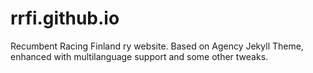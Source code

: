 # rrfi.github.io
Recumbent Racing Finland ry website.
Based on Agency Jekyll Theme, enhanced with multilanguage support and some other tweaks.
